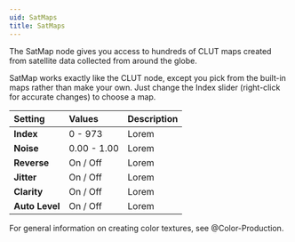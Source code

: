 ```yaml
---
uid: SatMaps
title: SatMaps
---
```


The SatMap node gives you access to hundreds of CLUT maps created from satellite data collected from around the globe.

SatMap works exactly like the CLUT node, except you pick from the built-in maps rather than make your own. Just change the Index slider (right-click for accurate changes) to choose a map.

| Setting        | Values      | Description |
| :------------- | :---------- | :---------- |
| **Index**      | 0 - 973     | Lorem       |
| **Noise**      | 0.00 - 1.00 | Lorem       |
| **Reverse**    | On / Off    | Lorem       |
| **Jitter**     | On / Off    | Lorem       |
| **Clarity**    | On / Off    | Lorem       |
| **Auto Level** | On / Off    | Lorem       |




For general information on creating color textures, see @Color-Production.